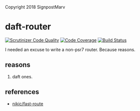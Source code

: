 Copyright 2018 SignpostMarv

# daft-router
[![Scrutinizer Code Quality](https://scrutinizer-ci.com/g/SignpostMarv/daft-router/badges/quality-score.png?b=master)](https://scrutinizer-ci.com/g/SignpostMarv/daft-router/?branch=master)
[![Code Coverage](https://scrutinizer-ci.com/g/SignpostMarv/daft-router/badges/coverage.png?b=master)](https://scrutinizer-ci.com/g/SignpostMarv/daft-router/?branch=master)
[![Build Status](https://scrutinizer-ci.com/g/SignpostMarv/daft-router/badges/build.png?b=master)](https://scrutinizer-ci.com/g/SignpostMarv/daft-router/build-status/master)

I needed an excuse to write a non-psr7 router. Because reasons.

## reasons

1) daft ones.

## references
* [nikic/fast-route](https://github.com/nikic/fastroute)
